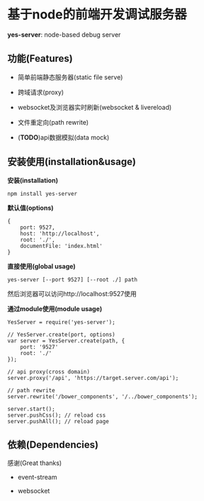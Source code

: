 # 基于node的前端开发调试服务器
**yes-server**: node-based debug server

## 功能(Features)

- 简单前端静态服务器(static file serve)

- 跨域请求(proxy)

- websocket及浏览器实时刷新(websocket & livereload)

- 文件重定向(path rewrite)

- (__TODO__)api数据模拟(data mock)

## 安装使用(installation&usage)

**安装(installation)**

```
npm install yes-server
```

**默认值(options)**

```
{
    port: 9527,
    host: 'http://localhost',
    root: './',
    documentFile: 'index.html'
}
```

**直接使用(global usage)**

```
yes-server [--port 9527] [--root ./] path
```


然后浏览器可以访问http://localhost:9527使用

**通过module使用(module usage)**

```
YesServer = require('yes-server');

// YesServer.create(port, options)
var server = YesServer.create(path, {
    port: '9527'
    root: './'
});

// api proxy(cross domain)
server.proxy('/api', 'https://target.server.com/api');

// path rewrite
server.rewrite('/bower_components', '/../bower_components');

server.start();
server.pushCss(); // reload css
server.pushAll(); // reload page
```

## 依赖(Dependencies)
感谢(Great thanks)

- event-stream

- websocket


